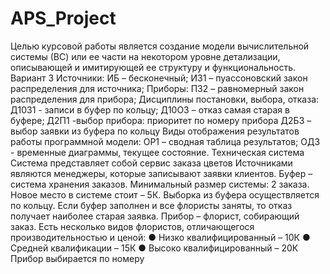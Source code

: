 # APS_Project
Целью курсовой работы является создание модели вычислительной системы (ВС) или ее части на некотором уровне детализации, описывающей и имитирующей ее структуру и функциональность. 
Вариант 3
Источники:
ИБ – бесконечный;
ИЗ1 – пуассоновский закон распределения для источника;
Приборы: 
ПЗ2 – равномерный закон распределения для прибора;
Дисциплины постановки, выбора, отказа:
Д10З1 - записи в буфер по кольцу;
Д10О3 – отказ самая старая в буфере;
Д2П1 -выбор прибора: приоритет по номеру прибора
Д2Б3 – выбор заявки из буфера по кольцу
Виды отображения результатов работы программной модели:
ОР1 – сводная таблица результатов; 
ОД3 - временные диаграммы, текущее состояние.
Техническая система	Система представляет собой сервис заказа цветов
Источниками являются менеджеры, которые записывают заявки клиентов. 
Буфер – система хранения заказов. Минимальный размер системы: 2 заказа. Новое место в системе стоит – 5К.
Выборка из буфера осуществляется по кольцу. 
Если буфер заполнен и все флористы заняты, то отказ получает наиболее старая заявка.
Прибор – флорист, собирающий заказ. Есть несколько видов флористов, отличающегося производительностью и ценой:
●	Низко квалифицированный – 10К 
●	Средней квалификации – 15К 
●	Высоко квалифицированный – 20К 
Прибор выбирается по номеру
